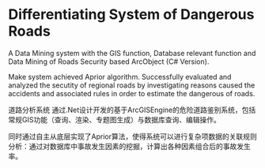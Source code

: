 # Differentiating System of Dangerous Roads     

<p>
	A Data Mining system with the GIS function, Database relevant function and Data Mining of Roads Security based ArcObject (C# Version).
	
</p>
<p>
	Make system achieved Aprior algorithm. Successfully evaluated and analyzed the secutity of regional roads by investigating reasons caused the accidents and associated rules in order to estimate the dangerous of roads.
</p>
<p>
	道路分析系统 通过.Net设计开发的基于ArcGISEngine的危险道路鉴别系统，包括常规GIS功能（查询、渲染、专题图生成）与数据库查询、编辑操作。
</p>

<p>
	同时通过自主从底层实现了Aprior算法，使得系统可以进行复杂项数据的关联规则分析：通过对数据库中事故发生因素的挖掘，计算出各种因素组合后的事故发生率。
</p>
